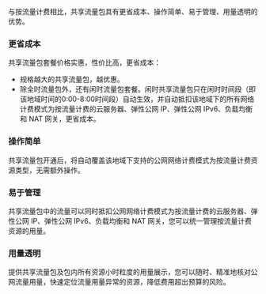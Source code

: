 与按流量计费相比，共享流量包具有更省成本、操作简单、易于管理、用量透明的优势。

### 更省成本
共享流量包套餐价格实惠，性价比高，更省成本：
- 规格越大的共享流量包，越优惠。
- 除全时流量包外，还有闲时流量包套餐。闲时共享流量包只在闲时时间段（即该地域时间的0:00-8:00时间段）自动生效，并自动抵扣该地域下的所有网络计费模式为按流量计费的云服务器、弹性公网 IP、弹性公网 IPv6、负载均衡和 NAT 网关，更省成本。

### 操作简单
共享流量包开通后，将自动覆盖该地域下支持的公网网络计费模式为按流量计费资源类型，无需额外操作。

### 易于管理
共享流量包中的流量可以同时抵扣公网网络计费模式为按流量计费的云服务器、弹性公网 IP、弹性公网 IPv6、负载均衡和 NAT 网关，您可以统一管理按流量计费资源的用量。

### 用量透明
提供共享流量包及包内所有资源小时粒度的用量展示，您可以随时、精准地核对公网流量用量，快速定位流量用量异常的资源，降低费用超出预算的风险。
